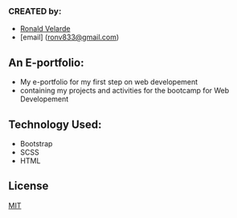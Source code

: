 ### CREATED by:
- [Ronald Velarde](https://github.com/RonV833)
- [email] (ronv833@gmail.com)

## An E-portfolio:
- My e-portfolio for my first step on web developement
- containing my projects and activities for the bootcamp for Web Developement

## Technology Used:
- Bootstrap
- SCSS
- HTML

## License
[MIT](https://choosealicense.com/licenses/mit/)